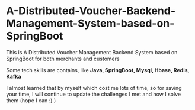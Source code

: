 # A-Distributed-Voucher-Backend-Management-System-based-on-SpringBoot
This is A Distributed Voucher Management Backend System based on SpringBoot for both merchants and customers

Some tech skills are contains, like **Java, SpringBoot, Mysql, Hbase, Redis, Kafka**

I almost learned that by myself which cost me lots of time, so for saving your time, I will continue to update the challenges I met and how I solve them (hope I can :) )
